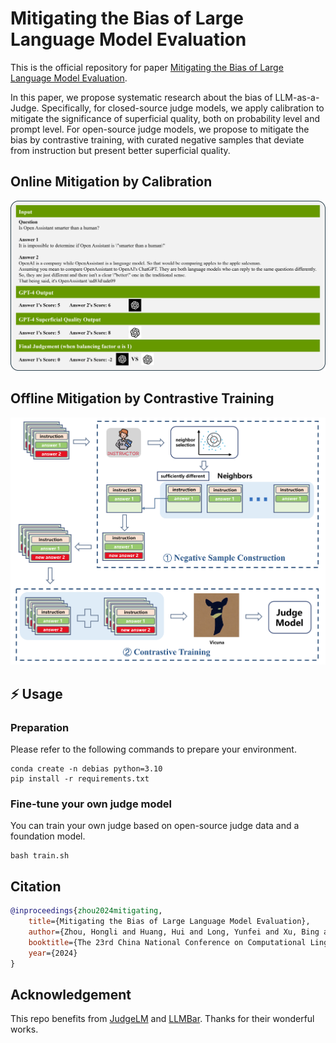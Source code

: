 # Mitigating the Bias of Large Language Model Evaluation

This is the official repository for paper [Mitigating the Bias of Large Language Model Evaluation](https://arxiv.org/abs/2409.16788).

In this paper, we propose systematic research about the bias of LLM-as-a-Judge. Specifically, for closed-source judge models, we apply calibration to mitigate the significance of superficial quality, both on probability level and prompt level. For open-source judge models, we propose to mitigate the bias by contrastive training, with curated negative samples that deviate from instruction but present better superficial quality.

## Online Mitigation by Calibration

![Online Mitigation by Calibration](https://github.com/Joe-Hall-Lee/Debias/blob/main/assets/superficial-quality.png)

## Offline Mitigation by Contrastive Training

![Offline Mitigation by Contrastive Training](https://github.com/Joe-Hall-Lee/Debias/blob/main/assets/train.png)

## ⚡️ Usage
### Preparation
Please refer to the following commands to prepare your environment.

```shell
conda create -n debias python=3.10 
pip install -r requirements.txt
```

### Fine-tune your own judge model
You can train your own judge based on open-source judge data and a foundation model.

```shell
bash train.sh
```

## Citation

```bibtex
@inproceedings{zhou2024mitigating,
    title={Mitigating the Bias of Large Language Model Evaluation},
    author={Zhou, Hongli and Huang, Hui and Long, Yunfei and Xu, Bing and Zhu, Conghui and Cao, Hailong and Yang, Muyun and Zhao, Tiejun},
    booktitle={The 23rd China National Conference on Computational Linguistics},
    year={2024}
}
```

## Acknowledgement

This repo benefits from [JudgeLM](https://github.com/baaivision/JudgeLM) and [LLMBar](https://github.com/princeton-nlp/LLMBar). Thanks for their wonderful works.
